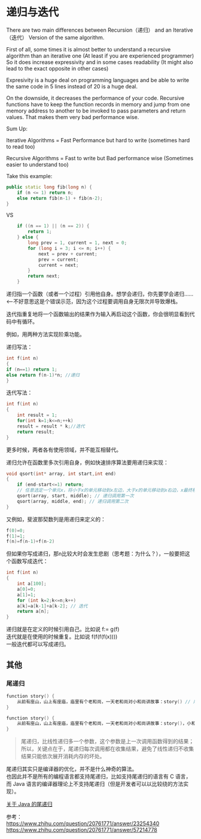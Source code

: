 # 递归与迭代
There are two main differences between Recursion（递归） and an Iterative（迭代） Version of the same algorithm.  
  
First of all, some times it is almost better to understand a recursive algorithm than an iterative one (At least if you are experienced programmer) So it does increase expressivity and in some cases readability (It might also lead to the exact opposite in other cases)  
  
Expresivity is a huge deal on programming languages and be able to write the same code in 5 lines instead of 20 is a huge deal.  
  
On the downside, it decreases the performance of your code. Recursive functions have to keep the function records in memory and jump from one memory address to another to be invoked to pass parameters and return values. That makes them very bad performance wise.  
  
Sum Up:  

Iterative Algorithms = Fast Performance but hard to write (sometimes hard to read too)  
  
Recursive Algorithms = Fast to write but Bad performance wise (Sometimes easier to understand too)  
  
  
Take this example:  
```cpp
public static long fib(long n) {
    if (n <= 1) return n;
    else return fib(n-1) + fib(n-2);
}
```
VS  
```cpp
    if ((n == 1) || (n == 2)) {
        return 1;
    } else {
        long prev = 1, current = 1, next = 0;
        for (long i = 3; i <= n; i++) {
            next = prev + current;
            prev = current;
            current = next;
        }
        return next;
    }
```
  
  
  
递归指一个函数（或者一个过程）引用他自身。想学会递归，你先要学会递归…… <--不好意思这是个错误示范，因为这个过程要调用自身无限次并导致爆栈。  
  
迭代指重复地将一个函数输出的结果作为输入再启动这个函数，你会很明显看到代码中有循环。  
  
例如，用两种方法实现阶乘功能。  


递归写法：  
```cpp
int f(int n)
{
if (n==1) return 1;
else return f(n-1)*n; //递归
}
```

迭代写法：  
```cpp
int f(int n)
{
    int result = 1;
    for(int k=1;k<=n;++k)
    result = result * k;//迭代
    return result;
}
```
  
更多时候，两者各有使用领域，并不能互相替代。  
  
递归允许在函数里多次引用自身，例如快速排序算法要用递归来实现：  
```cpp
void qsort(int* array, int start,int end)
{
    if (end-start<=1) return;
    // 任意选定一个单元x，将小于x的单元移动到x左边，大于x的单元移动到x右边，x最终移动到位置middle
    qsort(array, start, middle); // 递归调用第一次
    qsort(array, middle, end); // 递归调用第二次
}
```
  
又例如，斐波那契数列是用递归来定义的：  
```cpp
f(0)=0;
f(1)=1;
f(n)=f(n-1)+f(n-2)
```
但如果你写成递归，那n比较大时会发生悲剧（思考题：为什么？），一般要把这个函数写成迭代：  
```cpp
int f(int n)
{
    int a[100];
    a[0]=0;
    a[1]=1;
    for (int k=2;k<=n;k++)
    a[k]=a[k-1]+a[k-2]; // 迭代
    return a[n];
}
```
  


递归就是在定义的时候引用自己。比如说 f:= g(f)  
迭代就是在使用的时候重复。比如说 f(f(f(f(x))))  
一般迭代都可以写成递归。  



## 其他
### 尾递归
```c
function story() {
    从前有座山，山上有座庙，庙里有个老和尚，一天老和尚对小和尚讲故事：story() // 尾递归，进入下一个函数不再需要上一个函数的环境了，得出结果以后直接返回。
}
```
```c
function story() {
    从前有座山，山上有座庙，庙里有个老和尚，一天老和尚对小和尚讲故事：story()，小和尚听了，找了块豆腐撞死了 // 非尾递归，下一个函数结束以后此函数还有后续，所以必须保存本身的环境以供处理返回值。
}
```

> 尾递归，比线性递归多一个参数，这个参数是上一次调用函数得到的结果；  
> 所以，关键点在于，尾递归每次调用都在收集结果，避免了线性递归不收集结果只能依次展开消耗内存的坏处。  

尾递归其实只是编译器的优化，并不是什么神奇的算法。  
也因此并不是所有的编程语言都支持尾递归，比如支持尾递归的语言有 C 语言，而 Java 语言的编译器理论上不支持尾递归（但是开发者可以以比较绕的方法实现）。  

[关于 Java 的尾递归](https://juejin.cn/post/6963679314101403679)  

参考：  
https://www.zhihu.com/question/20761771/answer/23254340  
https://www.zhihu.com/question/20761771/answer/57214778  